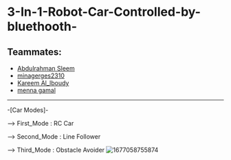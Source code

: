 # 3-In-1-Robot-Car-Controlled-by-bluethooth-

## Teammates:
 - [Abdulrahman Sleem](https://github.com/AbdulrahmanSleem)
 - [minagerges2310](https://github.com/minagerges2310)
 - [Kareem Al_lboudy](https://github.com/Kareem-Allboudy95)
 - [menna gamal](https://github.com/Mennagamal272)
 ***************************************************************************
  -[Car Modes]-
 
--> First_Mode : RC Car

--> Second_Mode : Line Follower

--> Third_Mode : Obstacle Avoider
![1677058755874](https://user-images.githubusercontent.com/95527475/220584696-ba075a37-0e40-436b-9e59-99dae9632cf8.jpg)

